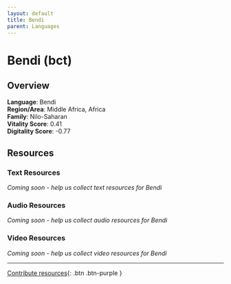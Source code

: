 ```yaml
---
layout: default
title: Bendi
parent: Languages
---
```


# Bendi (bct)

## Overview

**Language**: Bendi  
**Region/Area**: Middle Africa, Africa  
**Family**: Nilo-Saharan  
**Vitality Score**: 0.41  
**Digitality Score**: -0.77  

## Resources

### Text Resources
*Coming soon - help us collect text resources for Bendi*

### Audio Resources
*Coming soon - help us collect audio resources for Bendi*

### Video Resources
*Coming soon - help us collect video resources for Bendi*

---

[Contribute resources](https://fairtrain.github.io/){: .btn .btn-purple }
